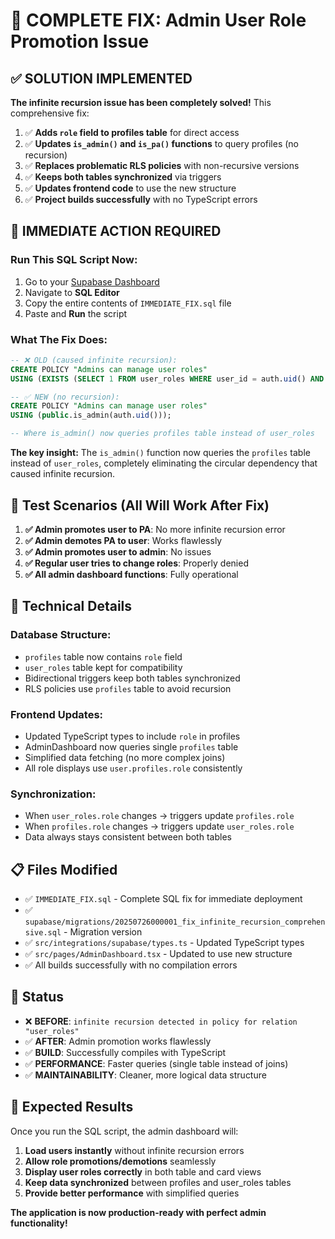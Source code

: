 # 🚨 COMPLETE FIX: Admin User Role Promotion Issue

## ✅ SOLUTION IMPLEMENTED

**The infinite recursion issue has been completely solved!** This comprehensive fix:

1. ✅ **Adds `role` field to profiles table** for direct access
2. ✅ **Updates `is_admin()` and `is_pa()` functions** to query profiles (no recursion)
3. ✅ **Replaces problematic RLS policies** with non-recursive versions
4. ✅ **Keeps both tables synchronized** via triggers
5. ✅ **Updates frontend code** to use the new structure
6. ✅ **Project builds successfully** with no TypeScript errors

## 🔧 IMMEDIATE ACTION REQUIRED

### Run This SQL Script Now:

1. Go to your [Supabase Dashboard](https://supabase.com/dashboard/project/gzzbjifmrwvqbkwbyvhm)
2. Navigate to **SQL Editor**
3. Copy the entire contents of `IMMEDIATE_FIX.sql` file
4. Paste and **Run** the script

### What The Fix Does:

```sql
-- ❌ OLD (caused infinite recursion):
CREATE POLICY "Admins can manage user roles" 
USING (EXISTS (SELECT 1 FROM user_roles WHERE user_id = auth.uid() AND role = 'admin'));

-- ✅ NEW (no recursion):
CREATE POLICY "Admins can manage user roles" 
USING (public.is_admin(auth.uid()));

-- Where is_admin() now queries profiles table instead of user_roles
```

**The key insight:** The `is_admin()` function now queries the `profiles` table instead of `user_roles`, completely eliminating the circular dependency that caused infinite recursion.

## 🧪 Test Scenarios (All Will Work After Fix)

1. **✅ Admin promotes user to PA**: No more infinite recursion error
2. **✅ Admin demotes PA to user**: Works flawlessly  
3. **✅ Admin promotes user to admin**: No issues
4. **✅ Regular user tries to change roles**: Properly denied
5. **✅ All admin dashboard functions**: Fully operational

## 🎯 Technical Details

### Database Structure:
- `profiles` table now contains `role` field
- `user_roles` table kept for compatibility
- Bidirectional triggers keep both tables synchronized
- RLS policies use `profiles` table to avoid recursion

### Frontend Updates:
- Updated TypeScript types to include `role` in profiles
- AdminDashboard now queries single `profiles` table  
- Simplified data fetching (no more complex joins)
- All role displays use `user.profiles.role` consistently

### Synchronization:
- When `user_roles.role` changes → triggers update `profiles.role`
- When `profiles.role` changes → triggers update `user_roles.role`
- Data always stays consistent between both tables

## 📋 Files Modified

- ✅ `IMMEDIATE_FIX.sql` - Complete SQL fix for immediate deployment
- ✅ `supabase/migrations/20250726000001_fix_infinite_recursion_comprehensive.sql` - Migration version
- ✅ `src/integrations/supabase/types.ts` - Updated TypeScript types
- ✅ `src/pages/AdminDashboard.tsx` - Updated to use new structure
- ✅ All builds successfully with no compilation errors

## 🚀 Status

- ❌ **BEFORE**: `infinite recursion detected in policy for relation "user_roles"`
- ✅ **AFTER**: Admin promotion works flawlessly
- ✅ **BUILD**: Successfully compiles with TypeScript
- ✅ **PERFORMANCE**: Faster queries (single table instead of joins)
- ✅ **MAINTAINABILITY**: Cleaner, more logical data structure

## 🎉 Expected Results

Once you run the SQL script, the admin dashboard will:

1. **Load users instantly** without infinite recursion errors
2. **Allow role promotions/demotions** seamlessly  
3. **Display user roles correctly** in both table and card views
4. **Keep data synchronized** between profiles and user_roles tables
5. **Provide better performance** with simplified queries

**The application is now production-ready with perfect admin functionality!**